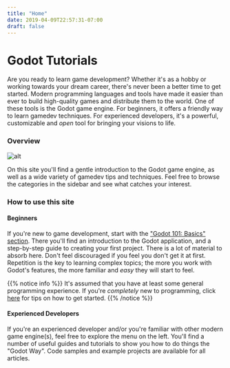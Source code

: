 ```yaml
---
title: "Home"
date: 2019-04-09T22:57:31-07:00
draft: false
---
```


# Godot Tutorials

Are you ready to learn game development? Whether it's as a hobby or working
towards your dream career, there's never been a better time to get started.
Modern programming languages and tools have made it easier than ever to build
high-quality games and distribute them to the world. One of these tools is
the Godot game engine. For beginners, it offers a friendly way to learn gamedev
techniques. For experienced developers, it's a powerful, customizable and
_open_ tool for bringing your visions to life.

### Overview

![alt](/godot_lessons/img/godot3_logo.png?width=250)

On this site you'll find a gentle introduction to the Godot game engine, as
well as a wide variety of gamedev tips and techniques. Feel free to browse the
categories in the sidebar and see what catches your interest.

### How to use this site

#### Beginners

If you're new to game development, start with the ["Godot 101: Basics" section](/godot_lessons/basics/).
There you'll find an introduction to the Godot application, and a step-by-step
guide to creating your first project. There is a lot of material to absorb here.
Don't feel discouraged if you feel you don't get it at first. Repetition is the
key to learning complex topics; the more you work with Godot's features, the
more familiar and _easy_ they will start to feel.

{{% notice info %}}
It's assumed that you have at least some general programming experience. If you're
*completely* new to programming, click [here](https://link) for tips on how to
get started.
{{% /notice %}}

#### Experienced Developers

If you're an experienced developer and/or you're familiar with other modern
game engine(s), feel free to explore the menu on the left. You'll find a
number of useful guides and tutorials to show you how to do things the "Godot
Way". Code samples and example projects are available for all articles.
